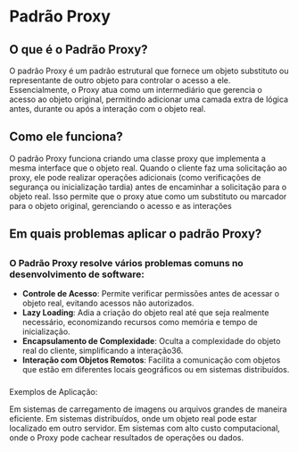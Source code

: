 # Padrão Proxy

## O que é o Padrão Proxy?
O padrão Proxy é um padrão estrutural que fornece um objeto substituto ou representante de outro objeto para controlar o acesso a ele. Essencialmente, o Proxy atua como um intermediário que gerencia o acesso ao objeto original, permitindo adicionar uma camada extra de lógica antes, durante ou após a interação com o objeto real.

## Como ele funciona? ##
O padrão Proxy funciona criando uma classe proxy que implementa a mesma interface que o objeto real. Quando o cliente faz uma solicitação ao proxy, ele pode realizar operações adicionais (como verificações de segurança ou inicialização tardia) antes de encaminhar a solicitação para o objeto real. Isso permite que o proxy atue como um substituto ou marcador para o objeto original, gerenciando o acesso e as interações

## Em quais problemas aplicar o padrão Proxy? 
##
### O Padrão Proxy resolve vários problemas comuns no desenvolvimento de software:
* **Controle de Acesso**: Permite verificar permissões antes de acessar o objeto real, evitando acessos não autorizados.
* **Lazy Loading**: Adia a criação do objeto real até que seja realmente necessário, economizando recursos como memória e tempo de inicialização.
* **Encapsulamento de Complexidade**: Oculta a complexidade do objeto real do cliente, simplificando a interação36.
* **Interação com Objetos Remotos**: Facilita a comunicação com objetos que estão em diferentes locais geográficos ou em sistemas distribuídos.
###
Exemplos de Aplicação:

Em sistemas de carregamento de imagens ou arquivos grandes de maneira eficiente.
Em sistemas distribuídos, onde um objeto real pode estar localizado em outro servidor.
Em sistemas com alto custo computacional, onde o Proxy pode cachear resultados de operações ou dados.

